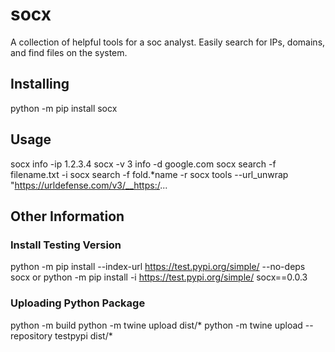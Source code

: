 # socx
A collection of helpful tools for a soc analyst. Easily search for IPs, domains, and find files on the system.

## Installing
python -m pip install socx

## Usage
socx info -ip 1.2.3.4
socx -v 3 info -d google.com
socx search -f filename.txt -i
socx search -f fold.*name -r
socx tools --url_unwrap "https://urldefense.com/v3/__https:/...

## Other Information

### Install Testing Version
python -m pip install --index-url https://test.pypi.org/simple/ --no-deps socx
or 
python -m pip install -i https://test.pypi.org/simple/ socx==0.0.3

### Uploading Python Package
python -m build
python -m twine upload dist/*
python -m twine upload --repository testpypi dist/*